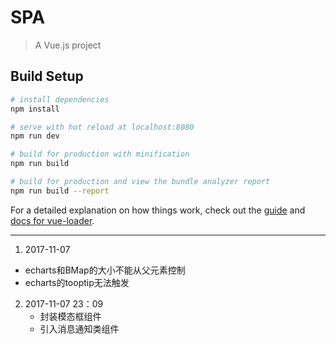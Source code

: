 # SPA
> A Vue.js project

## Build Setup

``` bash
# install dependencies
npm install

# serve with hot reload at localhost:8080
npm run dev

# build for production with minification
npm run build

# build for production and view the bundle analyzer report
npm run build --report
```

For a detailed explanation on how things work, check out the [guide](http://vuejs-templates.github.io/webpack/) and [docs for vue-loader](http://vuejs.github.io/vue-loader).

***
1. 2017-11-07
  * echarts和BMap的大小不能从父元素控制
  * echarts的tooptip无法触发

2. 2017-11-07 23：09
	* 封装模态框组件
	* 引入消息通知类组件

